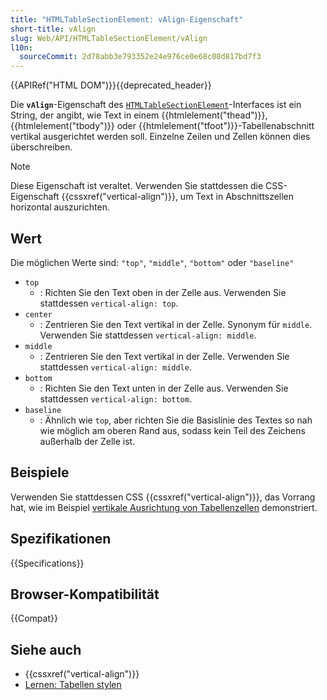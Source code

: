 ```yaml
---
title: "HTMLTableSectionElement: vAlign-Eigenschaft"
short-title: vAlign
slug: Web/API/HTMLTableSectionElement/vAlign
l10n:
  sourceCommit: 2d78abb3e793352e24e976ce0e68c08d817bd7f3
---
```


{{APIRef("HTML DOM")}}{{deprecated_header}}

Die **`vAlign`**-Eigenschaft des [`HTMLTableSectionElement`](/de/docs/Web/API/HTMLTableSectionElement)-Interfaces ist ein String, der angibt, wie Text in einem {{htmlelement("thead")}}, {{htmlelement("tbody")}} oder {{htmlelement("tfoot")}}-Tabellenabschnitt vertikal ausgerichtet werden soll. Einzelne Zeilen und Zellen können dies überschreiben.

> [!NOTE]
> Diese Eigenschaft ist veraltet. Verwenden Sie stattdessen die CSS-Eigenschaft {{cssxref("vertical-align")}}, um Text in Abschnittszellen horizontal auszurichten.

## Wert

Die möglichen Werte sind: `"top"`, `"middle"`, `"bottom"` oder `"baseline"`

- `top`
  - : Richten Sie den Text oben in der Zelle aus. Verwenden Sie stattdessen `vertical-align: top`.
- `center`
  - : Zentrieren Sie den Text vertikal in der Zelle. Synonym für `middle`. Verwenden Sie stattdessen `vertical-align: middle`.
- `middle`
  - : Zentrieren Sie den Text vertikal in der Zelle. Verwenden Sie stattdessen `vertical-align: middle`.
- `bottom`
  - : Richten Sie den Text unten in der Zelle aus. Verwenden Sie stattdessen `vertical-align: bottom`.
- `baseline`
  - : Ähnlich wie `top`, aber richten Sie die Basislinie des Textes so nah wie möglich am oberen Rand aus, sodass kein Teil des Zeichens außerhalb der Zelle ist.

## Beispiele

Verwenden Sie stattdessen CSS {{cssxref("vertical-align")}}, das Vorrang hat, wie im Beispiel [vertikale Ausrichtung von Tabellenzellen](/de/docs/Web/CSS/Reference/Properties/vertical-align#vertical_alignment_in_a_table_cell) demonstriert.

## Spezifikationen

{{Specifications}}

## Browser-Kompatibilität

{{Compat}}

## Siehe auch

- {{cssxref("vertical-align")}}
- [Lernen: Tabellen stylen](/de/docs/Learn_web_development/Core/Styling_basics/Tables)
